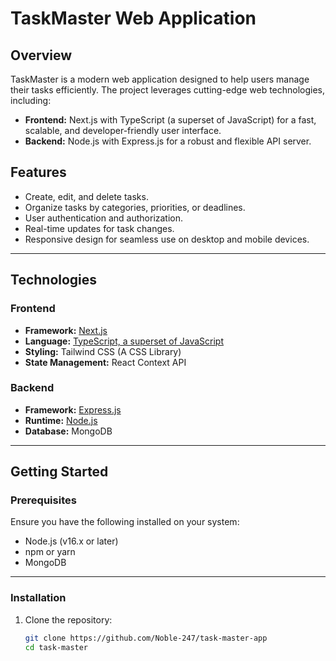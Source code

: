 # TaskMaster Web Application

## Overview

TaskMaster is a modern web application designed to help users manage their tasks efficiently. The project leverages cutting-edge web technologies, including:

- **Frontend:** Next.js with TypeScript (a superset of JavaScript) for a fast, scalable, and developer-friendly user interface.
- **Backend:** Node.js with Express.js for a robust and flexible API server.

## Features

- Create, edit, and delete tasks.
- Organize tasks by categories, priorities, or deadlines.
- User authentication and authorization.
- Real-time updates for task changes.
- Responsive design for seamless use on desktop and mobile devices.

---

## Technologies

### Frontend

- **Framework:** [Next.js](https://nextjs.org/)
- **Language:** [TypeScript, a superset of JavaScript](https://www.typescriptlang.org/)
- **Styling:** Tailwind CSS (A CSS Library)
- **State Management:** React Context API

### Backend

- **Framework:** [Express.js](https://expressjs.com/)
- **Runtime:** [Node.js](https://nodejs.org/)
- **Database:** MongoDB

---

## Getting Started

### Prerequisites

Ensure you have the following installed on your system:

- Node.js (v16.x or later)
- npm or yarn
- MongoDB

---

### Installation

1. Clone the repository:

   ```bash
   git clone https://github.com/Noble-247/task-master-app
   cd task-master
   ```
